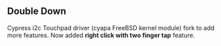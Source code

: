 ## Double Down
Cypress i2c Touchpad driver (cyapa FreeBSD kernel module) fork to add more features.
Now added <b>right click with two finger tap</b> feature.
